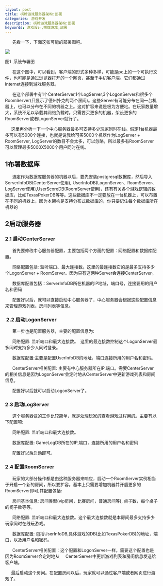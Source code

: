 ```yaml
---
layout: post
title: 棋牌游戏服务器架构:部署
categories: 游戏开发
description: 棋牌游戏服务器架构:部署
keywords: 游戏设计,棋牌游戏,部署
---
```



      先看一下，下面这张可能的部署图吧。

![](http://pic002.cnblogs.com/images/2012/151655/2012091600092037.jpg)

图1  系统布署图

      在这个图中，可以看到，客户端的形式多种多样，可能是pc上的一个可执行文件，也可能是通过浏览器打开的一个网页，甚至于手机客户端。它们都通过internet连接到游戏服务器。

      在这个部署中有1个CenterServer,1个LogServer,3个LogonServer和很多个RoomServer(只显示了德州扑克的两个房间)。这些Server有可能分布在同一台机器上，也可以分布在不同的机器之上。这对扩容来说是极为方便地。在玩家数量增大，系统不足以承载其网络负载时，只需要买更多的机器，架设更多的RoomServer或者LogonServer就行了。

     这里再分析一下一个中心服务器最多可支持多少玩家同时在线。假定1台机器最多可以有5000个连接，也就是说我给可买5000个机器作为LogServer + RoomServer, LogServer的数目不会太多，可以忽略，所以最多有RoomServer可以管理最多5000X5000个用户同时在线。

## 1布署数据库

      选定作为数据库服务器的机器以后，要先安装postgresql数据库，然后导入ServerInfoDB(CenterServer使用), UserInfoDB(LogonServer、RoomServer、LogServer使用),UserScoreDB(RoomServer使用)，还有有关各个游戏逻辑的数据库，比如TexasPokerDB等等。这些数据库不一定要放在一台机器上，可以布置在不同的机器上，因为本架构是支持分布式数据库的，你只要记住每个数据库所在机器的

## 2启动服务器

### 2.1 启动CenterServer

      首先要修改中心服务器配置，主要包括两个方面的配置：­网络配置和数据库配置。

      网络配置包括: 监听端口、最大连接数。这里的最连接数它的是最多支持多少个LogonServer + RoomServer。因为只有这两种Server会连接CenterServer。

      数据库配置包括：ServerInfoDB所在机器的IP地址，端口号，连接要用的用户名和密码

      配置好以后，就可以直接启动中心服务器了，中心服务器会根据这些配置信息来管理游戏列表，房间列表等信息。

###  2.2 启动LogonServer

      第一步也是配置服务器，主要的配置信息为:

      网络配置: 监听端口和最大连接数。　这里的最连接数控制这个LogonServer最多同时支持多少人同时登录。

      数据库配置:主要是配置UserInfoDB的地址，端口连接所用的用户名和密码。

      CenterServer相关配置: 主要有中心服务器所在IP,端口。需要CenterServer的相关信息是因为LogonServer会定时地从CenterServer中更新游戏列表和房间信息。

      配置好以后就可以启动LogonServer了。

### 2.3 启动LogServer

      这个服务器做的工作比较简单，就是处理玩家的查看游戏过程用的。主要有以下配置项:

      网络配置: 监听端口和最大连接数。　

      数据库配置: GameLogDB所在的IP,端口，连接所用的用户名和密码

      配置好以后启动即可。

### 2.4 配置RoomServer

      玩家的大部分操作都是由这种服务器来响应，启动一个RoomServer实例相当于开启一个新的房间，所以要扩容，基本上只需要增加机器并开启更多的RoomServer即可,其配置包括:

      房间基本信息: 房间类型(vip房间，比赛房间，普通房间等), 桌子数，每个桌子的椅子数等等。

      网络配置: 监听端口和最大连接数。这个最大连接数就是本房间最多支持多少玩家同时在线玩游戏。

      数据库配置: 包括UserInfoDB,具体游戏的DB(比如TexasPokerDB)的地址，端口，以及用户名和密码。

      CenterServer相关配置：这个配置和LogonServer一样，需要这个配置也是因为RoomServer会定时地从     CenterServer中更新游戏列表和房间信息发送给客户端。

     最后启动这个房间。在配置房间以后，玩家就可以通过客户端或者网页进行游戏了。

